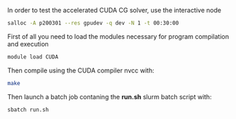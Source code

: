 In order to test the accelerated CUDA CG solver, use the interactive node
``` bash
salloc -A p200301 --res gpudev -q dev -N 1 -t 00:30:00
```

First of all you need to load the modules necessary for program compilation and execution
``` bash
module load CUDA 
```

Then compile using the CUDA compiler nvcc with:

``` bash
make
```

Then launch a batch job contaning the **run.sh** slurm batch script with: 

``` bash
sbatch run.sh
```